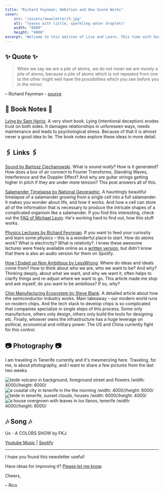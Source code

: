 ```yaml
---
title: "Richard Feynman; Ambition and How Sound Works"
cover:
    src: "/assets/newsletter/5.jpg"
    alt: "leaves with little, sparkling water droplets"
    width: "6000"
    height: "4000"
excerpt: "Welcome to this edition of Live and Learn. This time with booknotes on Sam Harris's book Lying, a timelapse on how Salamanders grow and some travel photos. Enjoy."
---
```


## ✨ Quote ✨

> When we say we are a pile of atoms, we do not mean we are *merely* a pile of atoms, because a pile of atoms which is not repeated from one to the other might well have the possibilities which you see before you in the mirror.

– Richard Feynman - [source](https://www.feynmanlectures.caltech.edu/I_01.html#:~:text=When%20we%20say%20we%20are%20a%20pile%20of%20atoms%2C%20we%20do%20not%20mean%20we%20are%20merely%20a%20pile%20of%20atoms%2C%20because%20a%20pile%20of%20atoms%20which%20is%20not%20repeated%20from%20one%20to%20the%20other%20might%20well%20have%20the%20possibilities%20which%20you%20see%20before%20you%20in%20the%20mirror.)

## 📖 Book Notes 📖

[Lying by Sam Harris](/booknotes/lying). A very short book. Lying (intentional deception) erodes trust on both sides. It damages relationships in unforeseen ways, needs maintenance and leads to psychological stress. Because of that it is almost never a good idea to lie. The book notes explore these ideas in more detail. 

## 🖇️ Links 🖇️

[Sound by Bartosz Ciechanowski](https://ciechanow.ski/sound/). What is sound *really*? How is it generated? How does a box of air connect to Fourier Transforms, Standing Waves, Interference and the Doppler Effect? And why are guitar strings getting higher in pitch if they are under more tension? This post answers all of this.

[Salamander Timelapse by National Geographic](https://youtu.be/SEejivHRIbE). A hauntingly beautiful timelapse of a salamander growing from a single cell into a full salamander. It makes you wonder about life, and how it works. And how a cell can store all of the information that is necessary to produce the intricate shapes of a complicated organism like a salamander. If you find this interesting, check out the [FAQ of Michael Levin](https://drmichaellevin.org/resources/). He's working hard to find out, how this stuff works.

[Physics Lectures by Richard Feynman](https://open.spotify.com/show/7sMDQbAOJLTby25DfOsu6O?si=h21mXwS8TZO6XiD1rTkmAQ). If you want to feed your curiosity and learn some physics – this is a wonderful place to start. How do atoms work? What is electricity? What is relativity?. I knew these awesome lectures were freely available online as a [written version](https://www.feynmanlectures.caltech.edu/), but didn't know that there is also an audio version for them on Spotify.

[How I Ended up Non Ambitious by LessWrong](https://www.lesswrong.com/posts/BFamedwSgRdGGKXQQ/how-i-ended-up-non-ambitious). Where do ideas and ideals come from? How to think about who we are, who we want to be? And why? Thinking deeply, about what we want, and why we want it, often helps to clarify things and re-adjust where we want to go. This article made me stop and ask myself, do you want to be ambitious? If so, *why*?

[Chip Manufacturing Ecosystem by Steve Blank](https://steveblank.com/2022/01/25/the-semiconductor-ecosystem/?utm_source=substack&utm_medium=email). A detailed article about how the semiconductor industry works. Main takeaway – our modern world runs on modern chips. And the tech stack to develop chips is so complicated that companies specialize in single steps of this process. Some only manufacture, others only design, others only build the tools for designing etc. Finally, whoever owns the infrastructure has a huge leverage on political, economical and military power. The US and China currently fight for this control.

## 📷 Photography 📷

I am traveling in Tenerife currently and it's mesmerizing here. Traveling, for me, is about photography, and I want to share a few pictures from the last two weeks. 

![teide volcano in background, foreground street and flowers /width: 4000//height: 6000/](/assets/newsletter/teide.jpg)
![a coastal city in tenerife in the the morning /width: 4000//height: 6000/](/assets/newsletter/tenerife-morning-city.jpg)
![teide in tenerife, sunset clouds, houses /width: 6000//height: 4000/](/assets/newsletter/teide-sunset.jpg)
![a house overgrown with leaves in los llanos, tenerife /width: 4000//height: 6000/](/assets/newsletter/overgrown-house.jpg)

## 🎶 Song 🎶

Us - A COLORS SHOW by FKJ.

[Youtube Music](https://music.youtube.com/watch?v=htLCJ3vJ-fs) | [Spotify](https://open.spotify.com/album/6c1sdchTFvL0jwHeKx725a)


---

I hope you found this newsletter useful! 

Have ideas for improving it? [Please let me know](https://airtable.com/shro1VeyG4lkNXkx2).

Cheers, 

– Rico 
